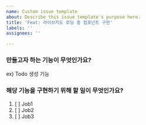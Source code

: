 ```yaml
---
name: Custom issue template
about: Describe this issue template's purpose here.
title: 'Feat: 라이브지도 로딩 중 컴포넌트 구현'
labels: ''
assignees: ''

---
```


### 만들고자 하는 기능이 무엇인가요?
ex) Todo 생성 기능

### 해당 기능을 구현하기 위해 할 일이 무엇인가요?
1. [ ] Job1
2. [ ] Job2
3. [ ] Job3
